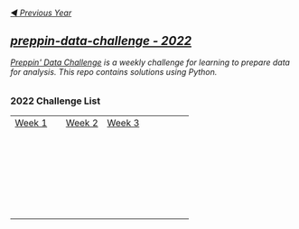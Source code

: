 <h6><a href="https://github.com/PTettey/Data-Prepping/tree/main/Preppin-data-challenge/2021">◀  Previous Year 
 
## preppin-data-challenge - 2022

[Preppin' Data Challenge](https://preppindata.blogspot.com/) is a weekly challenge for learning to prepare data for analysis. This repo contains solutions using Python.


### 2022 Challenge List

<table>
  <tr>
    <td><a href="https://github.com/PTettey/Data-Prepping/blob/main/Preppin-data-challenge/2022/Week%201/WK1-Parental%20Contact%20Details.ipynb">Week 1</a>&nbsp;&nbsp;&nbsp;&nbsp;</td>
    <td><a href="https://github.com/PTettey/Data-Prepping/blob/main/Preppin-data-challenge/2022/week2/WK2-Birthday%20Cakes.ipynb">Week 2</a></td>
    <td><a href="https://github.com/PTettey/Data-Prepping/blob/main/Preppin-data-challenge/2022/Week%203/WK3-Passing%20Grades.ipynb">Week 3</a></td>
    <td><a href=" "> </a></td>
    <td><a href=" "> </a></td>
    <td><a href=" "> </a></td>
    <td><a href=" "> </a></td>
    <td><a href=" "> </a></td>
  </tr>
  <tr>
    <td><a href=" "> </a>&nbsp;&nbsp;&nbsp;&nbsp;</td>
    <td><a href=" "> </a></td>
    <td><a href=" "> </a></td>
    <td><a href=" "> </a></td>
    <td><a href=" "> </a></td>
    <td><a href=" "> </a></td>
    <td><a href=" "> </a></td>
    <td><a href=" "> </a></td>
  </tr>
  <tr>
    <td><a href=" "> </a>&nbsp;&nbsp;&nbsp;&nbsp;</td>
    <td><a href=" "> </a></td>
    <td><a href=" "> </a></td>
    <td><a href=" "> </a></td>
    <td><a href=" "> </a></td>
    <td><a href=" "> </a></td>
    <td><a href=" d"> </a></td>
    <td><a href=" "> </a></td>
  </tr>
  <tr>
    <td><a href=" "> </a>&nbsp;&nbsp;&nbsp;&nbsp;</td>
    <td><a href=" "> </a></td>
    <td><a href=" d"> </a></td>
    <td><a href=" "> </a></td>
    <td><a href=" "> </a></td>
    <td><a href=" "> </a></td>
    <td><a href=" "> </a></td>
    <td></td>
  </tr>
  <tr>
    <td><a href=" "> </a>&nbsp;&nbsp;&nbsp;&nbsp;</td>
    <td><a href=" "> </a></td>
    <td><a href=" "> </a></td>
    <td><a href=" "> </a></td>
    <td><a href=" "> </a></td>
    <td><a href=" "> </a></td>
    <td><a href=" "> </a></td>
    <td></td>
  </tr>
  <tr>
    <td><a href=" "> </a>&nbsp;&nbsp;&nbsp;&nbsp;</td>
    <td><a href=" "> </a></td>
    <td><a href=" "> </a></td>
    <td><a href=" "> </a></td>
    <td><a href=" "> </a></td>
    <td><a href=" "> </a></td>
    <td><a href=" "> </a></td>
    <td></td>
  </tr>
  <tr>
    <td><a href=" "> </a>&nbsp;&nbsp;&nbsp;&nbsp;</td>
    <td><a href=" "> </a></td>
    <td><a href=" "> </a></td>
    <td><a href=" "> </a></td>
    <td><a href=" "> </a></td>
    <td><a href=" "> </a></td>
    <td><a href=" "> </a></td>
    <td></td>
  </tr>

</table>
